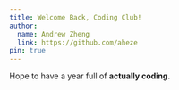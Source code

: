 ```yaml
---
title: Welcome Back, Coding Club!
author:
  name: Andrew Zheng
  link: https://github.com/aheze
pin: true
---
```


Hope to have a year full of **actually coding**.